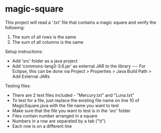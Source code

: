# magic-square
This project will read a '.txt' file that contains a magic square and verify the following:
1. The sum of all rows is the same
2. The sum of all columns is the same

Setup instructions:
- Add 'src' folder as a java project
- Add 'commons-lang3-3.6.jar' as external JAR to the library
--- For Eclipse, this can be done via Project > Properties > Java Build Path > Add External JARs

Testing files:
- There are 2 text files included - "Mercury.txt" and "Luna.txt"
- To test for a file, just replace the existing file name on line 10 of MagicSquare.java with the file name you want to test
- Make sure that the file you want to test is in the 'src' folder
- Files contain number arranged in a square
- Numbers in a row are separated by a tab ("\t")
- Each row is on a different line